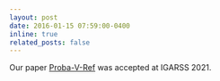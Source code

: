 ```yaml
---
layout: post
date: 2016-01-15 07:59:00-0400
inline: true
related_posts: false
---
```


Our paper <a href="https://arxiv.org/pdf/2101.10200.pdf">Proba-V-Ref</a> was accepted at IGARSS 2021.
